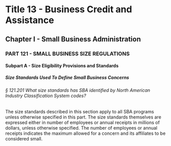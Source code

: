 
# Title 13 - Business Credit and Assistance
## Chapter I - Small Business Administration
### PART 121 - SMALL BUSINESS SIZE REGULATIONS
#### Subpart A - Size Eligibility Provisions and Standards
##### Size Standards Used To Define Small Business Concerns
###### § 121.201 What size standards has SBA identified by North American Industry Classification System codes?

The size standards described in this section apply to all SBA programs unless otherwise specified in this part. The size standards themselves are expressed either in number of employees or annual receipts in millions of dollars, unless otherwise specified. The number of employees or annual receipts indicates the maximum allowed for a concern and its affiliates to be considered small.
